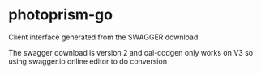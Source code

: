 # photoprism-go
Client interface generated from the SWAGGER download

The swagger download is version 2 and oai-codgen only works on V3 so using swagger.io online editor to do conversion
